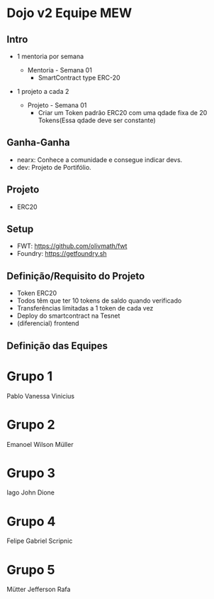 # Dojo v2 Equipe MEW


## Intro

- 1 mentoria por semana
    - Mentoria - Semana 01
        - SmartContract type ERC-20


- 1 projeto a cada 2 
    - Projeto - Semana 01
        - Criar um Token padrão ERC20 com uma qdade fixa de 20 Tokens(Essa qdade deve ser constante)


## Ganha-Ganha

- nearx: Conhece a comunidade e consegue indicar devs.
- dev: Projeto de Portifólio.

## Projeto

- ERC20


## Setup

- FWT: https://github.com/olivmath/fwt
- Foundry: https://getfoundry.sh

## Definição/Requisito do Projeto


- Token ERC20
- Todos têm que ter 10 tokens de saldo quando verificado
- Transferências limitadas a 1 token de cada vez
- Deploy do smartcontract na Tesnet
- (diferencial) frontend

## Definição das Equipes

# Grupo 1
Pablo
Vanessa
Vinicius

# Grupo 2
Emanoel
Wilson
Müller

# Grupo 3
Iago
John
Dione

# Grupo 4
Felipe
Gabriel
Scripnic

# Grupo 5
Mütter
Jefferson
Rafa

